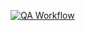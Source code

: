 [![QA Workflow](https://github.com/GabrielEValenzuela/CMakeClassExample/actions/workflows/QAWorkflow.yml/badge.svg?event=status)](https://github.com/GabrielEValenzuela/CMakeClassExample/actions/workflows/QAWorkflow.yml)
